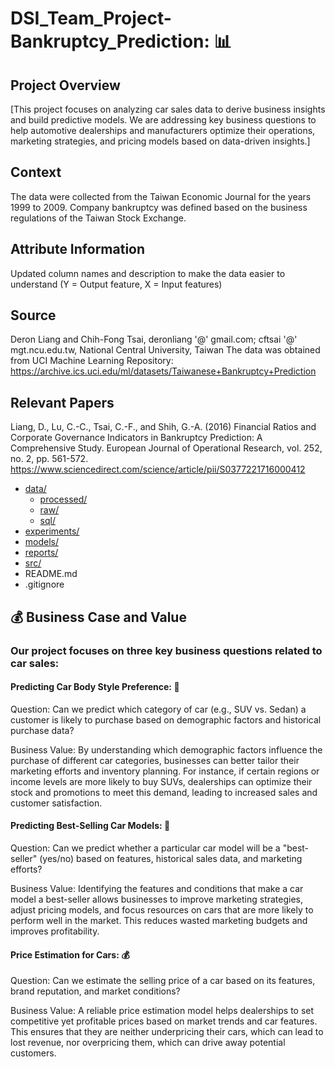 # DSI_Team_Project-Bankruptcy_Prediction: :bar_chart:

## Project Overview
[This project focuses on analyzing car sales data to derive business insights and build predictive models. We are addressing key business questions to help automotive dealerships and manufacturers optimize their operations, marketing strategies, and pricing models based on data-driven insights.]

## Context
The data were collected from the Taiwan Economic Journal for the years 1999 to 2009. Company bankruptcy was defined based on the business regulations of the Taiwan Stock Exchange.
## Attribute Information
 Updated column names and description to make the data easier to understand (Y = Output feature, X = Input features)
## Source
Deron Liang and Chih-Fong Tsai, deronliang '@' gmail.com; cftsai '@' mgt.ncu.edu.tw, National Central University, Taiwan
The data was obtained from UCI Machine Learning Repository: https://archive.ics.uci.edu/ml/datasets/Taiwanese+Bankruptcy+Prediction
## Relevant Papers
Liang, D., Lu, C.-C., Tsai, C.-F., and Shih, G.-A. (2016) Financial Ratios and Corporate Governance Indicators in Bankruptcy Prediction: A Comprehensive Study. European Journal of Operational Research, vol. 252, no. 2, pp. 561-572.
https://www.sciencedirect.com/science/article/pii/S0377221716000412

- [data/](https://github.com/Erfan-Nazari/DSI_Team_Project-Car_Sales_Report/tree/main/data)
  - [processed/](https://github.com/Erfan-Nazari/DSI_Team_Project-Car_Sales_Report/tree/main/data/processed)
  - [raw/](https://github.com/Erfan-Nazari/DSI_Team_Project-Car_Sales_Report/tree/main/data/raw)
  - [sql/](https://github.com/Erfan-Nazari/DSI_Team_Project-Car_Sales_Report/tree/main/data/sql)
- [experiments/](https://github.com/Erfan-Nazari/DSI_Team_Project-Car_Sales_Report/tree/main/experiments)
- [models/](models)
- [reports/](reports)
- [src/](src)
- README.md
- .gitignore



## :moneybag: Business Case and Value
### Our project focuses on three key business questions related to car sales:

#### Predicting Car Body Style Preference: :red_car:

Question: Can we predict which category of car (e.g., SUV vs. Sedan) a customer is likely to purchase based on demographic factors and historical purchase data?

Business Value: By understanding which demographic factors influence the purchase of different car categories, businesses can better tailor their marketing efforts and inventory planning. For instance, if certain regions or income levels are more likely to buy SUVs, dealerships can optimize their stock and promotions to meet this demand, leading to increased sales and customer satisfaction.

#### Predicting Best-Selling Car Models: :star2:

Question: Can we predict whether a particular car model will be a "best-seller" (yes/no) based on features, historical sales data, and marketing efforts?

Business Value: Identifying the features and conditions that make a car model a best-seller allows businesses to improve marketing strategies, adjust pricing models, and focus resources on cars that are more likely to perform well in the market. This reduces wasted marketing budgets and improves profitability.

#### Price Estimation for Cars: :moneybag:

Question: Can we estimate the selling price of a car based on its features, brand reputation, and market conditions?

Business Value: A reliable price estimation model helps dealerships to set competitive yet profitable prices based on market trends and car features. This ensures that they are neither underpricing their cars, which can lead to lost revenue, nor overpricing them, which can drive away potential customers.
